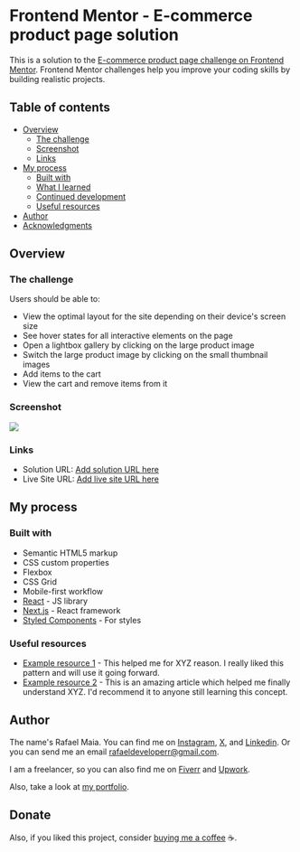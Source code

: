 # Frontend Mentor - E-commerce product page solution

This is a solution to the [E-commerce product page challenge on Frontend Mentor](https://www.frontendmentor.io/challenges/ecommerce-product-page-UPsZ9MJp6). Frontend Mentor challenges help you improve your coding skills by building realistic projects.

## Table of contents

- [Overview](#overview)
  - [The challenge](#the-challenge)
  - [Screenshot](#screenshot)
  - [Links](#links)
- [My process](#my-process)
  - [Built with](#built-with)
  - [What I learned](#what-i-learned)
  - [Continued development](#continued-development)
  - [Useful resources](#useful-resources)
- [Author](#author)
- [Acknowledgments](#acknowledgments)

## Overview

### The challenge

Users should be able to:

- View the optimal layout for the site depending on their device's screen size
- See hover states for all interactive elements on the page
- Open a lightbox gallery by clicking on the large product image
- Switch the large product image by clicking on the small thumbnail images
- Add items to the cart
- View the cart and remove items from it

### Screenshot

![](./screenshot.jpg)

### Links

- Solution URL: [Add solution URL here](https://your-solution-url.com)
- Live Site URL: [Add live site URL here](https://your-live-site-url.com)

## My process

### Built with

- Semantic HTML5 markup
- CSS custom properties
- Flexbox
- CSS Grid
- Mobile-first workflow
- [React](https://reactjs.org/) - JS library
- [Next.js](https://nextjs.org/) - React framework
- [Styled Components](https://styled-components.com/) - For styles

### Useful resources

- [Example resource 1](https://www.example.com) - This helped me for XYZ reason. I really liked this pattern and will use it going forward.
- [Example resource 2](https://www.example.com) - This is an amazing article which helped me finally understand XYZ. I'd recommend it to anyone still learning this concept.

## Author

The name's Rafael Maia. You can find me on [Instagram](https://www.instagram.com/rafaeldevvv), [X](https://www.twitter.com/rafaeldevvv), and [Linkedin](https://www.linkedin.com/in/rafael-maia-b69662263). Or you can send me an email [rafaeldeveloperr@gmail.com](mailto:rafaeldeveloperr@gmail.com).

I am a freelancer, so you can also find me on [Fiverr](https://www.fiverr.com/rafael787) and [Upwork](https://www.upwork.com/freelancers/~01a4dc9692c96839dc).

Also, take a look at [my portfolio](https://rafaeldevvv.github.io/portfolio).

## Donate

Also, if you liked this project, consider [buying me a coffee](https://www.buymeacoffee.com/rafael.maia) ☕.
